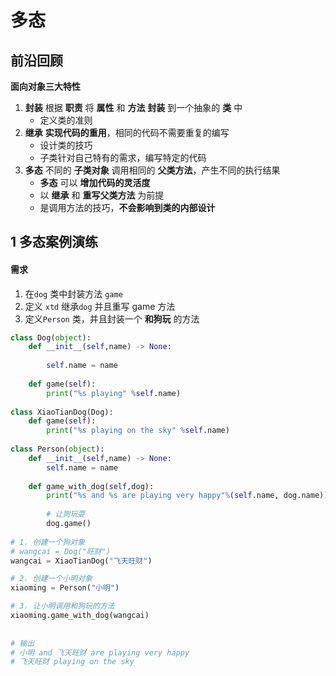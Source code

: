 # 多态

## 前沿回顾

**面向对象三大特性**

1. **封装** 根据 **职责** 将 **属性** 和 **方法** **封装** 到一个抽象的 **类** 中
   * 定义类的准则
2. **继承** **实现代码的重用**，相同的代码不需要重复的编写
   * 设计类的技巧
   * 子类针对自己特有的需求，编写特定的代码
3. **多态** 不同的 **子类对象** 调用相同的 **父类方法**，产生不同的执行结果
   * **多态** 可以 **增加代码的灵活度**
   * 以 **继承** 和 **重写父类方法** 为前提
   * 是调用方法的技巧，**不会影响到类的内部设计**

## 1 多态案例演练

#### 需求

1. 在`dog` 类中封装方法 `game`&#x20;
2. 定义 `xtd` 继承`dog` 并且重写 game 方法
3. 定义`Person` 类，并且封装一个 **和狗玩** 的方法

```python
class Dog(object):
    def __init__(self,name) -> None:
        
        self.name = name
    
    def game(self):
        print("%s playing" %self.name)
        
class XiaoTianDog(Dog):
    def game(self):
        print("%s playing on the sky" %self.name)
        
class Person(object):
    def __init__(self,name) -> None:
        self.name = name
    
    def game_with_dog(self,dog):
        print("%s and %s are playing very happy"%(self.name, dog.name))
        
        # 让狗玩耍
        dog.game()
        
# 1. 创建一个狗对象
# wangcai = Dog("旺财")
wangcai = XiaoTianDog("飞天旺财")

# 2. 创建一个小明对象
xiaoming = Person("小明")

# 3. 让小明调用和狗玩的方法
xiaoming.game_with_dog(wangcai)
    
    
# 输出
# 小明 and 飞天旺财 are playing very happy
# 飞天旺财 playing on the sky
```
